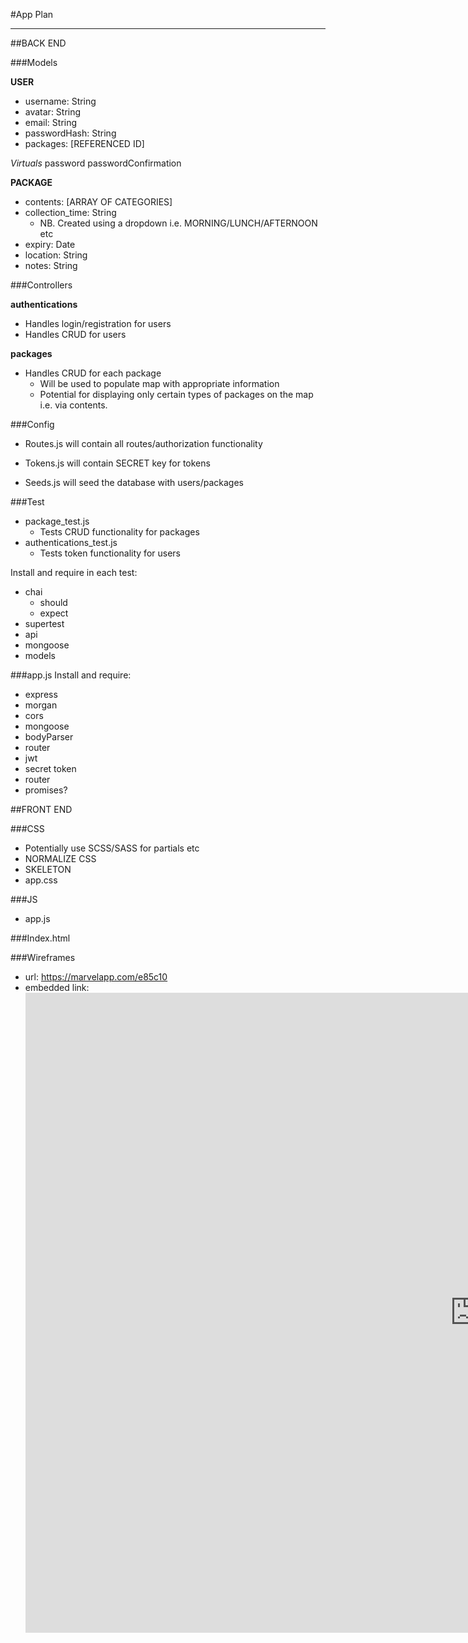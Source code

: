 #App Plan
___

##BACK END

###Models

**USER**

* username: String
* avatar: String
* email: String
* passwordHash: String
* packages: [REFERENCED ID]

*Virtuals*
password
passwordConfirmation


**PACKAGE**

* contents: [ARRAY OF CATEGORIES]
* collection_time: String
	* NB. Created using a dropdown i.e. MORNING/LUNCH/AFTERNOON etc
* expiry: Date
* location: String
* notes: String

###Controllers

**authentications**

* Handles login/registration for users
* Handles CRUD for users

**packages**

* Handles CRUD for each package
	* Will be used to populate map with appropriate information
	* Potential for displaying only certain types of packages on the map i.e. via contents.

###Config

* Routes.js will contain all routes/authorization functionality

* Tokens.js will contain SECRET key for tokens
* Seeds.js will seed the database with users/packages

###Test

* package_test.js
	* Tests CRUD functionality for packages
* authentications_test.js
	*  Tests token functionality for users

Install and require in each test:

* chai
	* should
	* expect
* supertest
* api
* mongoose
* models

###app.js
Install and require:

* express
* morgan
* cors
* mongoose
* bodyParser
* router
* jwt
* secret token
* router
* promises?

##FRONT END

###CSS
* Potentially use SCSS/SASS for partials etc
* NORMALIZE CSS
* SKELETON
* app.css

###JS
* app.js

###Index.html



###Wireframes
* url: https://marvelapp.com/e85c10
* embedded link:  <iframe src="https://marvelapp.com/e85c10?emb=1" width="1438" height="1024" allowTransparency="true" frameborder="0"></iframe>